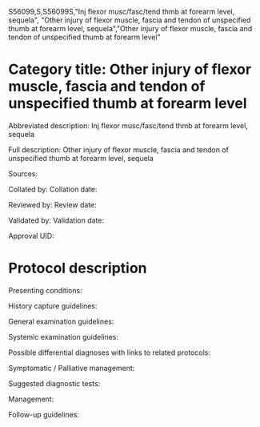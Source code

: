 S56099,S,S56099S,"Inj flexor musc/fasc/tend thmb at forearm level, sequela", "Other injury of flexor muscle, fascia and tendon of unspecified thumb at forearm level, sequela","Other injury of flexor muscle, fascia and tendon of unspecified thumb at forearm level"
# Category title: Other injury of flexor muscle, fascia and tendon of unspecified thumb at forearm level

Abbreviated description: Inj flexor musc/fasc/tend thmb at forearm level, sequela

Full description: Other injury of flexor muscle, fascia and tendon of unspecified thumb at forearm level, sequela

Sources:

Collated by:
Collation date:

Reviewed by:
Review date:

Validated by:
Validation date:

Approval UID:

# Protocol description

Presenting conditions:

History capture guidelines:

General examination guidelines:

Systemic examination guidelines:

Possible differential diagnoses with links to related protocols:

Symptomatic / Palliative management:

Suggested diagnostic tests:

Management:

Follow-up guidelines:
